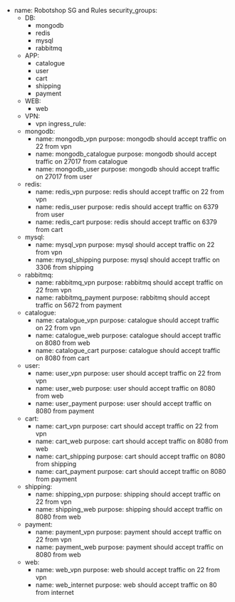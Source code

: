 - name: Robotshop SG and Rules
  security_groups:
  - DB:
    - mongodb
    - redis
    - mysql
    - rabbitmq
  - APP:
    - catalogue
    - user
    - cart
    - shipping
    - payment
  - WEB:
    - web
  - VPN:
    - vpn
  ingress_rule:
  - mongodb:
    - name: mongodb_vpn
      purpose: mongodb should accept traffic on 22 from vpn
    - name: mongodb_catalogue
      purpose: mongodb should accept traffic on 27017 from catalogue
    - name: mongodb_user
      purpose: mongodb should accept traffic on 27017 from user
  - redis:
    - name: redis_vpn
      purpose: redis should accept traffic on 22 from vpn
    - name: redis_user
      purpose: redis should accept traffic on 6379 from user
    - name: redis_cart
      purpose: redis should accept traffic on 6379 from cart
  - mysql:
    - name: mysql_vpn
      purpose: mysql should accept traffic on 22 from vpn
    - name: mysql_shipping
      purpose: mysql should accept traffic on 3306 from shipping
  - rabbitmq:
    - name: rabbitmq_vpn
      purpose: rabbitmq should accept traffic on 22 from vpn
    - name: rabbitmq_payment
      purpose: rabbitmq should accept traffic on 5672 from payment
  - catalogue:
    - name: catalogue_vpn
      purpose: catalogue should accept traffic on 22 from vpn
    - name: catalogue_web
      purpose: catalogue should accept traffic on 8080 from web
    - name: catalogue_cart
      purpose: catalogue should accept traffic on 8080 from cart
  - user:
    - name: user_vpn
      purpose: user should accept traffic on 22 from vpn
    - name: user_web
      purpose: user should accept traffic on 8080 from web
    - name: user_payment
      purpose: user should accept traffic on 8080 from payment
  - cart:
    - name: cart_vpn
      purpose: cart should accept traffic on 22 from vpn
    - name: cart_web
      purpose: cart should accept traffic on 8080 from web
    - name: cart_shipping
      purpose: cart should accept traffic on 8080 from shipping
    - name: cart_payment
      purpose: cart should accept traffic on 8080 from payment
  - shipping:
    - name: shipping_vpn
      purpose: shipping should accept traffic on 22 from vpn
    - name: shipping_web
      purpose: shipping should accept traffic on 8080 from web
  - payment:
    - name: payment_vpn
      purpose: payment should accept traffic on 22 from vpn
    - name: payment_web
      purpose: payment should accept traffic on 8080 from web
  - web:
    - name: web_vpn
      purpose: web should accept traffic on 22 from vpn
    - name: web_internet
      purpose: web should accept traffic on 80 from internet
